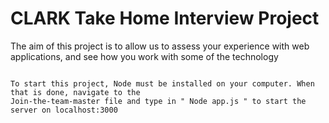 # CLARK Take Home Interview Project
The aim of this project is to allow us to assess your experience with web applications, and see how you work with some of the technology 
```

To start this project, Node must be installed on your computer. When that is done, navigate to the
Join-the-team-master file and type in " Node app.js " to start the server on localhost:3000
